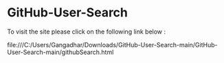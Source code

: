 # GitHub-User-Search

To visit the site please click on the following link below :

file:///C:/Users/Gangadhar/Downloads/GitHub-User-Search-main/GitHub-User-Search-main/githubSearch.html
